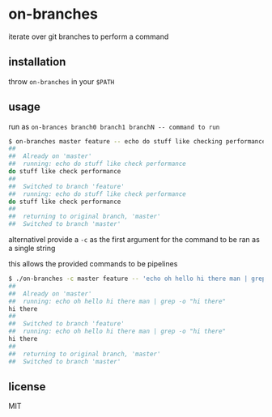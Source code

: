 # on-branches

iterate over git branches to perform a command

## installation

throw `on-branches` in your `$PATH`

## usage

run as `on-brances branch0 branch1 branchN -- command to run`

```bash
$ on-branches master feature -- echo do stuff like checking performance here
##
##  Already on 'master'
##  running: echo do stuff like check performance
do stuff like check performance
##
##  Switched to branch 'feature'
##  running: echo do stuff like check performance
do stuff like check performance
##
##  returning to original branch, 'master'
##  Switched to branch 'master'
```

alternativel provide a `-c` as the first argument for the command to be ran as a single string

this allows the provided commands to be pipelines

```bash
$ ./on-branches -c master feature -- 'echo oh hello hi there man | grep -o "hi there"'
##
##  Already on 'master'
##  running: echo oh hello hi there man | grep -o "hi there"
hi there
##
##  Switched to branch 'feature'
##  running: echo oh hello hi there man | grep -o "hi there"
hi there
##
##  returning to original branch, 'master'
##  Switched to branch 'master'
```

## license

MIT
